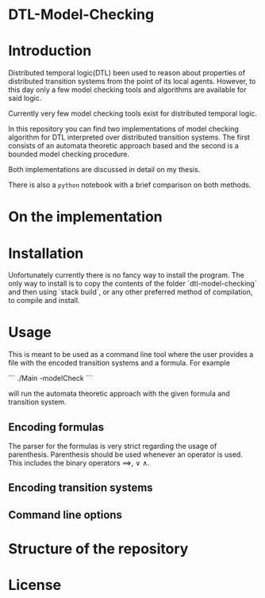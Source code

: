 # DTL-Model-Checking

# Introduction

Distributed temporal logic(DTL) been used to reason about properties of
distributed transition systems from the point of its local agents. However, to
this day only a few model checking tools and algorithms are available for said
logic.

Currently very few model checking tools exist for distributed temporal logic.

In this repository you can find two implementations of model checking algorithm
for DTL interpreted over distributed transition systems. The first consists of
an automata theoretic approach based and the second is a bounded model checking
procedure.

Both implementations are discussed in detail on my thesis.

There is also a `python` notebook with a brief comparison on both methods.

# On the implementation

# Installation

Unfortunately currently there is no fancy way to install the program. The only
way to install is to copy the contents of the folder ´dtl-model-checking´ and
then using ´stack build´, or any other preferred method of compilation, to
compile and install.

# Usage

This is meant to be used as a command line tool where the user provides a file
with the encoded transition systems and a formula. For example

´´´
./Main -modelCheck <path-to-the-transition-system> <formula> <number-of-agents>
´´´

will run the automata theoretic approach with the given formula and transition
system.

## Encoding formulas

The parser for the formulas is very strict regarding the usage of parenthesis.
Parenthesis should be used whenever an operator is used. This includes the
binary operators $\implies$, $\vee$ $\wedge$.

## Encoding transition systems

## Command line options

# Structure of the repository

# License

